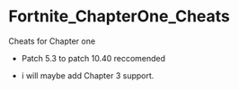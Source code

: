 # Fortnite_ChapterOne_Cheats
Cheats for Chapter one

- Patch 5.3 to patch 10.40 reccomended

- i will maybe add Chapter 3 support.
